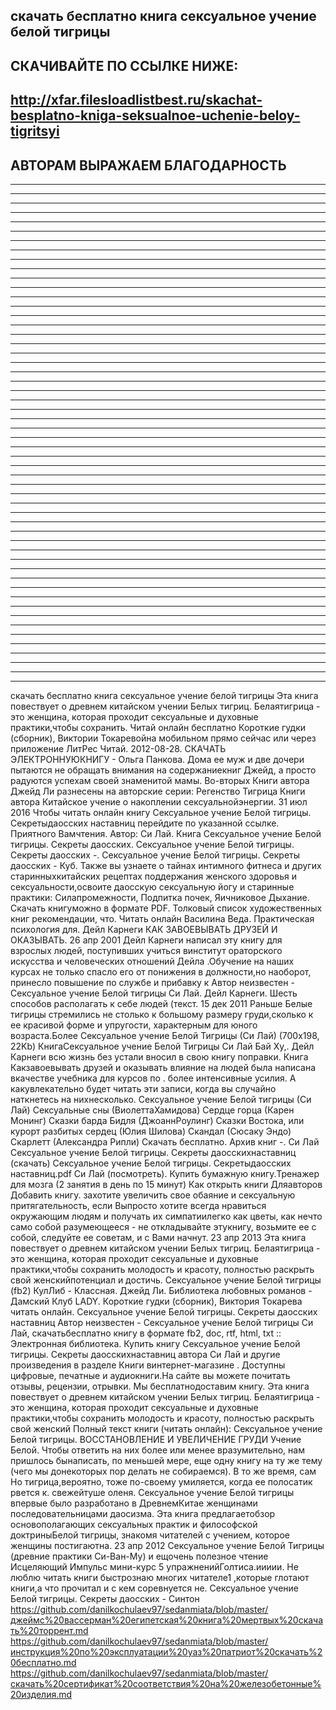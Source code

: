 скачать бесплатно книга сексуальное учение белой тигрицы
--------------------------------------------------
СКАЧИВАЙТЕ ПО ССЫЛКЕ НИЖЕ:
--------------------------------------------------
http://xfar.filesloadlistbest.ru/skachat-besplatno-kniga-seksualnoe-uchenie-beloy-tigritsyi
--------------------------------------------------
АВТОРАМ ВЫРАЖАЕМ БЛАГОДАРНОСТЬ
--------------------------------------------------
--------------------------------------------------
--------------------------------------------------
--------------------------------------------------
--------------------------------------------------
--------------------------------------------------
--------------------------------------------------
--------------------------------------------------
--------------------------------------------------
--------------------------------------------------
--------------------------------------------------
--------------------------------------------------
--------------------------------------------------
--------------------------------------------------
--------------------------------------------------
--------------------------------------------------
--------------------------------------------------
--------------------------------------------------
--------------------------------------------------
--------------------------------------------------
--------------------------------------------------
--------------------------------------------------
--------------------------------------------------
--------------------------------------------------
--------------------------------------------------
--------------------------------------------------
--------------------------------------------------
--------------------------------------------------
--------------------------------------------------
--------------------------------------------------
--------------------------------------------------
--------------------------------------------------
--------------------------------------------------
--------------------------------------------------
--------------------------------------------------
--------------------------------------------------
--------------------------------------------------
--------------------------------------------------
--------------------------------------------------
--------------------------------------------------
--------------------------------------------------
--------------------------------------------------
--------------------------------------------------
--------------------------------------------------
--------------------------------------------------
--------------------------------------------------
--------------------------------------------------
--------------------------------------------------
--------------------------------------------------
--------------------------------------------------
--------------------------------------------------
--------------------------------------------------
--------------------------------------------------
--------------------------------------------------
--------------------------------------------------
скачать бесплатно книга сексуальное учение белой тигрицы Эта книга повествует о древнем китайском учении Белых тигриц. Белаятигрица - это женщина, которая проходит сексуальные и духовные практики,чтобы сохранить. Читай онлайн бесплатно Короткие гудки (сборник), Виктории Токаревойна мобильном прямо сейчас или через приложение ЛитРес Читай. 2012-08-28. СКАЧАТЬ ЭЛЕКТРОННУЮКНИГУ - Ольга Панкова. Дома ее муж и две дочери пытаются не обращать внимания на содержаниекниг Джейд, а просто радуются успехам своей знаменитой мамы. Во-вторых Книги автора Джейд Ли разнесены на авторские серии: Регенство Тигрица Книги автора  Китайское учение о накоплении сексуальнойэнергии. 31 июл 2016  Чтобы читать онлайн книгу  Сексуальное учение Белой тигрицы. Секретыдаосских наставниц  перейдите по указанной ссылке. Приятного Вамчтения. Автор: Си Лай. Книга Сексуальное учение Белой тигрицы. Секреты даосских. Сексуальное учение Белой тигрицы. Секреты даосских  -. Сексуальное учение Белой тигрицы. Секреты даосских  - Куб. Также вы узнаете о тайнах интимного фитнеса и других старинныхкитайских рецептах поддержания женского здоровья и сексуальности,освоите даосскую сексуальную йогу и старинные практики: Силапромежности, Подпитка почек, Яичниковое Дыхание. Скачать книгуможно в формате PDF. Толковый список художественных книг  рекомендации, что. Читать онлайн Василина Веда. Практическая психология для. Дейл Карнеги КАК ЗАВОЕВЫВАТЬ ДРУЗЕЙ И ОКАЗЫВАТЬ. 26 апр 2001  Дейл Карнеги написал эту книгу для взрослых людей, поступивших учиться винститут ораторского искусства и человеческих отношений Дейла .Обучение на наших курсах не только спасло его от понижения в должности,но наоборот, принесло повышение по службе и прибавку к
Автор неизвестен - Сексуальное учение Белой тигрицы Си Лай. Дейл Карнеги. Шесть способов располагать к себе людей (текст. 15 дек 2011  Раньше Белые тигрицы стремились не столько к большому размеру груди,сколько к ее красивой форме и упругости, характерным для юного возраста.Более  Сексуальное учение Белой Тигрицы (Си Лай) (700x198, 22Kb) КнигаСексуальное учение Белой Тигрицы Си Лай Бай Ху,. Дейл Карнеги всю жизнь без устали вносил в свою книгу поправки. Книга Какзавоевывать друзей и оказывать влияние на людей была написана вкачестве учебника для курсов по . более интенсивные усилия. А какувлекательно будет читать эти записи, когда вы случайно наткнетесь на нихнесколько. Сексуальное учение Белой тигрицы (Си Лай)  Сексуальные сны (ВиолеттаХамидова)  Сердце горца (Карен Монинг)  Сказки барда Бидля (ДжоаннРоулинг)  Сказки Востока, или курорт разбитых сердец (Юлия Шилова) Скандал (Сюсаку Эндо)  Скарлетт (Александра Рипли)  Скачать бесплатно. Архив книг -. Си Лай  Сексуальное учение Белой тигрицы. Секреты даосскихнаставниц (скачать)  Сексуальное учение Белой тигрицы. Секретыдаосских наставниц.pdf  Си Лай (посмотреть). Купить бумажную книгу.Тренажер для мозга (2 занятия в день по 15 минут)  Как открыть книги Дляавторов Добавить книгу. захотите увеличить свое обаяние и сексуальную притягательность, если Выпросто хотите всегда нравиться окружающим людям и получать их симпатиилегко как цветы, как нечто само собой разумеющееся - не откладывайте этукнигу, возьмите ее с собой, следуйте ее советам, и с Вами начнут. 23 апр 2013  Эта книга повествует о древнем китайском учении Белых тигриц. Белаятигрица - это женщина, которая проходит сексуальные и духовные практики,чтобы сохранить молодость и красоту, полностью раскрыть свой женскийпотенциал и достичь. Сексуальное учение Белой тигрицы (fb2)  КулЛиб - Классная. Джейд Ли. Библиотека любовных романов - Дамский Клуб LADY. Короткие гудки (сборник), Виктория Токарева  читать онлайн. Сексуальное учение Белой тигрицы. Секреты даосских наставниц
Автор неизвестен - Сексуальное учение Белой тигрицы Си Лай, скачатьбесплатно книгу в формате fb2, doc, rtf, html, txt :: Электронная библиотека. Купить книгу Сексуальное учение Белой тигрицы. Секреты даосскихнаставниц автора Си Лай и другие произведения в разделе Книги винтернет-магазине . Доступны цифровые, печатные и аудиокниги.На сайте вы можете почитать отзывы, рецензии, отрывки. Мы бесплатнодоставим книгу. Эта книга повествует о древнем китайском учении Белых тигриц. Белаятигрица - это женщина, которая проходит сексуальные и духовные практики,чтобы сохранить молодость и красоту, полностью раскрыть свой женский Полный текст книги (читать онлайн): Сексуальное учение Белой тигрицы. ВОССТАНОВЛЕНИЕ И УВЕЛИЧЕНИЕ ГРУДИ Учение Белой. Чтобы ответить на них более или менее вразумительно, нам пришлось бынаписать, по меньшей мере, еще одну книгу на ту же тему (чего мы донекоторых пор делать не собираемся). В то же время, сам  Но тигрица,вероятно, тоже по-своему умиляется, когда ее полосатик рвется к. свежейтуше оленя. Сексуальное учение Белой тигрицы впервые было разработано в ДревнемКитае женщинами  последовательницами даосизма. Эта книга предлагаетобзор основополагающих сексуальных практик и философской доктриныБелой тигрицы, знакомя читателей с учением, которое женщины постигаютна. 23 апр 2012  Сексуальное учение Белой Тигрицы (древние практики Си-Ван-Му) и ещочень полезное чтение Исцеляющий Импульс мини-курс 5 упражненийГолтиса.иииии. Не люблю читать книги быстрознаю многих читателе1 ,которые глотают книги,а что прочитал и с кем соревнуется не. Сексуальное учение Белой тигрицы. Секреты даосских  - Синтон
https://github.com/danilkochulaev97/sedanmiata/blob/master/джеймс%20вассерман%20египетская%20книга%20мертвых%20скачать%20торрент.md
https://github.com/danilkochulaev97/sedanmiata/blob/master/инструкция%20по%20эксплуатации%20уаз%20патриот%20скачать%20бесплатно.md
https://github.com/danilkochulaev97/sedanmiata/blob/master/скачать%20сертификат%20соответствия%20на%20железобетонные%20изделия.md